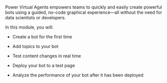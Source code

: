 Power Virtual Agents empowers teams to quickly and easily create powerful bots
using a guided, no-code graphical experience—all without the need for data
scientists or developers.

In this module, you will:

-   Create a bot for the first time

-   Add topics to your bot

-   Test content changes in real time

-   Deploy your bot to a test page

-   Analyze the performance of your bot after it has been deployed
